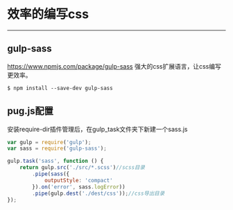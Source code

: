 # 效率的编写css
---

## gulp-sass

https://www.npmjs.com/package/gulp-sass
强大的css扩展语言，让css编写更效率。

```
$ npm install --save-dev gulp-sass
```

## pug.js配置

安装require-dir插件管理后，在gulp_task文件夹下新建一个sass.js

```js
var gulp = require('gulp');
var sass = require('gulp-sass');

gulp.task('sass', function () {
    return gulp.src('./src/*.scss')//scss目录
        .pipe(sass({
            outputStyle: 'compact'
        }).on('error', sass.logError))
        .pipe(gulp.dest('./dest/css'));//css导出目录
});

```





